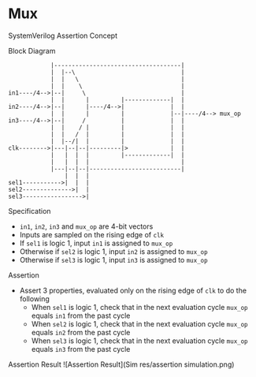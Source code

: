 # Mux

SystemVerilog Assertion Concept

Block Diagram
                
                |------------------------------------|
                |  |--\                              |
                |  |   \                             |
                |  |    \                            |
    in1----/4-->|--|     \                           |
                |  |      |         |-------------|  |
    in2----/4-->|--|      |----/4-->|             |  |
                |  |      |         |             |--|----/4--> mux_op
    in3----/4-->|--|     /          |             |  |
                |  |    / |         |             |  |
                |  |   /  |         |             |  |
                |  |--/|  |         |             |  |
    clk-------->|---|--|--|---------|>            |  |
                |   |  |  |         |-------------|  |
                |   |  |  |                          |
                |---|--|--|--------------------------|
                    |  |  | 
    sel1----------->|  |  |
    sel2-------------->|  |
    sel3----------------->|
    
Specification
- `in1`, `in2`, `in3` and `mux_op` are 4-bit vectors
- Inputs are sampled on the rising edge of `clk`
- If `sel1` is logic 1, input `in1` is assigned to `mux_op`
- Otherwise if `sel2` is logic 1, input `in2` is assigned to `mux_op`
- Otherwise if `sel3` is logic 1, input `in3` is assigned to `mux_op`

Assertion
  - Assert 3 properties, evaluated only on the rising edge of `clk` to do the following
    - When `sel1` is logic 1, check that in the next evaluation cycle `mux_op` equals `in1` from the past cycle
    - When `sel2` is logic 1, check that in the next evaluation cycle `mux_op` equals `in2` from the past cycle
    - When `sel3` is logic 1, check that in the next evaluation cycle `mux_op` equals `in3` from the past cycle
  
Assertion Result
![Assertion Result](Sim res/assertion simulation.png)
